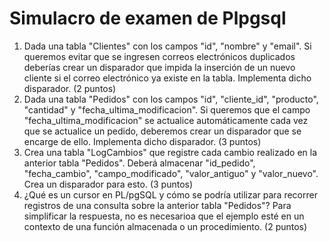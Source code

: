 # Simulacro de examen de Plpgsql

1. Dada una tabla "Clientes" con los campos "id", "nombre" y "email". Si queremos evitar que se ingresen correos electrónicos duplicados deberías crear un disparador que impida la inserción de un nuevo cliente si el correo electrónico ya existe en la tabla. Implementa dicho disparador. (2 puntos)
2. Dada una tabla "Pedidos" con los campos "id", "cliente_id", "producto", "cantidad" y "fecha_ultima_modificacion". Si queremos que el campo "fecha_ultima_modificacion" se actualice automáticamente cada vez que se actualice un pedido, deberemos crear un disparador que se encarge de ello. Implementa dicho disparador. (3 puntos)
3. Crea una tabla "LogCambios" que registre cada cambio realizado en la anterior tabla "Pedidos". Deberá almacenar "id_pedido", "fecha_cambio", "campo_modificado", "valor_antiguo" y "valor_nuevo". Crea un disparador para esto. (3 puntos)
4. ¿Qué es un cursor en PL/pgSQL y cómo se podría utilizar para recorrer registros de una consulta sobre la anterior tabla "Pedidos"? Para simplificar la respuesta, no es necesarioa que el ejemplo esté en un contexto de una función almacenada o un procedimiento. (2 puntos)
